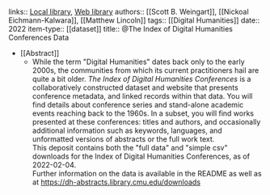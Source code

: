 links:: [Local library](zotero://select/groups/2386895/items/68YFBAMS), [Web library](https://www.zotero.org/groups/2386895/items/68YFBAMS)
authors:: [[Scott B. Weingart]], [[Nickoal Eichmann-Kalwara]], [[Matthew Lincoln]]
tags:: [[Digital Humanities]]
date:: 2022
item-type:: [[dataset]]
title:: @The Index of Digital Humanities Conferences Data

- [[Abstract]]
	- While the term "Digital Humanities" dates back only to the early 2000s, the communities from which its current practitioners hail are quite a bit older. <i>The Index of Digital Humanities Conferences</i> is a collaboratively constructed dataset and website that presents conference metadata, and linked records within that data. You will find details about conference series and stand-alone academic events reaching back to the 1960s. In a subset, you will find works presented at these conferences: titles and authors, and occasionally additional information such as keywords, languages, and unformatted versions of abstracts or the full work text.<br>This deposit contains both the "full data" and "simple csv" downloads for the Index of Digital Humanities Conferences, as of 2022-02-04.<br>Further information on the data is available in the README as well as at https://dh-abstracts.library.cmu.edu/downloads<br>